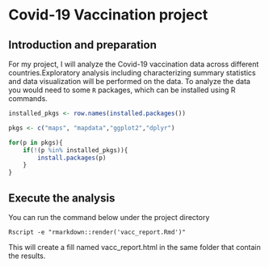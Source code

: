 
Covid-19 Vaccination project
 =====
 
Introduction and preparation
----

For my project, I will analyze the Covid-19 vaccination data across different countries.Exploratory analysis including characterizing summary statistics and data visualization will be performed on the data.
To analyze the data you would need to some `R` packages, which can be installed using R commands.

```R
installed_pkgs <- row.names(installed.packages())

pkgs <- c("maps", "mapdata","ggplot2","dplyr")

for(p in pkgs){
	if(!(p %in% installed_pkgs)){
		install.packages(p)
	}
}
```


Execute the analysis
------

You can run the command below under the project directory

```
Rscript -e "rmarkdown::render('vacc_report.Rmd')"
```

This will create a fill named vacc_report.html in the same folder that contain the results.

